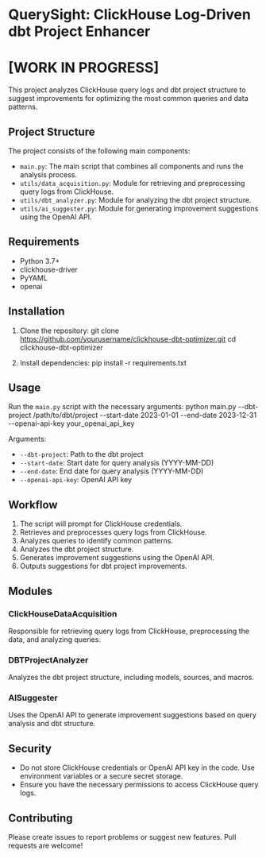 # QuerySight: ClickHouse Log-Driven dbt Project Enhancer
# [WORK IN PROGRESS]

This project analyzes ClickHouse query logs and dbt project structure to suggest improvements for optimizing the most common queries and data patterns.

## Project Structure

The project consists of the following main components:

- `main.py`: The main script that combines all components and runs the analysis process.
- `utils/data_acquisition.py`: Module for retrieving and preprocessing query logs from ClickHouse.
- `utils/dbt_analyzer.py`: Module for analyzing the dbt project structure.
- `utils/ai_suggester.py`: Module for generating improvement suggestions using the OpenAI API.

## Requirements

- Python 3.7+
- clickhouse-driver
- PyYAML
- openai

## Installation

1. Clone the repository:
  git clone https://github.com/yourusername/clickhouse-dbt-optimizer.git
  cd clickhouse-dbt-optimizer

2. Install dependencies:
  pip install -r requirements.txt

## Usage

Run the `main.py` script with the necessary arguments:
  python main.py --dbt-project /path/to/dbt/project --start-date 2023-01-01 --end-date 2023-12-31 --openai-api-key your_openai_api_key

Arguments:
- `--dbt-project`: Path to the dbt project
- `--start-date`: Start date for query analysis (YYYY-MM-DD)
- `--end-date`: End date for query analysis (YYYY-MM-DD)
- `--openai-api-key`: OpenAI API key

## Workflow

1. The script will prompt for ClickHouse credentials.
2. Retrieves and preprocesses query logs from ClickHouse.
3. Analyzes queries to identify common patterns.
4. Analyzes the dbt project structure.
5. Generates improvement suggestions using the OpenAI API.
6. Outputs suggestions for dbt project improvements.

## Modules

### ClickHouseDataAcquisition

Responsible for retrieving query logs from ClickHouse, preprocessing the data, and analyzing queries.

### DBTProjectAnalyzer

Analyzes the dbt project structure, including models, sources, and macros.

### AISuggester

Uses the OpenAI API to generate improvement suggestions based on query analysis and dbt structure.

## Security

- Do not store ClickHouse credentials or OpenAI API key in the code. Use environment variables or a secure secret storage.
- Ensure you have the necessary permissions to access ClickHouse query logs.

## Contributing

Please create issues to report problems or suggest new features. Pull requests are welcome!
